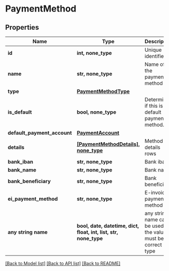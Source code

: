 # PaymentMethod


## Properties
Name | Type | Description | Notes
------------ | ------------- | ------------- | -------------
**id** | **int, none_type** | Unique identifier | [optional] 
**name** | **str, none_type** | Name of the payment method | [optional] 
**type** | [**PaymentMethodType**](PaymentMethodType.md) |  | [optional] 
**is_default** | **bool, none_type** | Determines if this is the default payment method. | [optional] 
**default_payment_account** | [**PaymentAccount**](PaymentAccount.md) |  | [optional] 
**details** | [**[PaymentMethodDetails], none_type**](PaymentMethodDetails.md) | Method details rows | [optional] 
**bank_iban** | **str, none_type** | Bank iban | [optional] 
**bank_name** | **str, none_type** | Bank name | [optional] 
**bank_beneficiary** | **str, none_type** | Bank beneficiary | [optional] 
**ei_payment_method** | **str, none_type** | E-invoice payment method | [optional] 
**any string name** | **bool, date, datetime, dict, float, int, list, str, none_type** | any string name can be used but the value must be the correct type | [optional]

[[Back to Model list]](../README.md#documentation-for-models) [[Back to API list]](../README.md#documentation-for-api-endpoints) [[Back to README]](../README.md)


